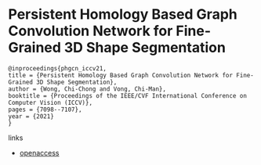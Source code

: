 # Persistent Homology Based Graph Convolution Network for Fine-Grained 3D Shape Segmentation

```
@inproceedings{phgcn_iccv21,
title = {Persistent Homology Based Graph Convolution Network for Fine-Grained 3D Shape Segmentation},
author = {Wong, Chi-Chong and Vong, Chi-Man},
booktitle = {Proceedings of the IEEE/CVF International Conference on Computer Vision (ICCV)},
pages = {7098--7107},
year = {2021}
}
```

links
- [openaccess](http://openaccess.thecvf.com//content/ICCV2021/html/Wong_Persistent_Homology_Based_Graph_Convolution_Network_for_Fine-Grained_3D_Shape_ICCV_2021_paper.html)
